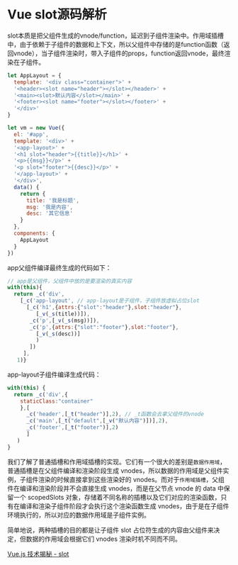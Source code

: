 # Vue slot源码解析

slot本质是把父组件生成的vnode/function，延迟到子组件渲染中。作用域插槽中，由于依赖于子组件的数据和上下文，所以父组件中存储的是function函数（返回vnode），当子组件渲染时，带入子组件的props，function返回vnode，最终渲染在子组件。

``` js
let AppLayout = {
  template: '<div class="container">' +
  '<header><slot name="header"></slot></header>' +
  '<main><slot>默认内容</slot></main>' +
  '<footer><slot name="footer"></slot></footer>' +
  '</div>'
}

let vm = new Vue({
  el: '#app',
  template: '<div>' +
  '<app-layout>' +
  '<h1 slot="header">{{title}}</h1>' +
  '<p>{{msg}}</p>' +
  '<p slot="footer">{{desc}}</p>' +
  '</app-layout>' +
  '</div>',
  data() {
    return {
      title: '我是标题',
      msg: '我是内容',
      desc: '其它信息'
    }
  },
  components: {
    AppLayout
  }
})
```

app父组件编译最终生成的代码如下：
``` js
// app是父组件，父组件中放的是要渲染的真实内容
with(this){
  return _c('div',
    [_c('app-layout', // app-layout是子组件，子组件放虚拟占位slot
      [_c('h1',{attrs:{"slot":"header"},slot:"header"},
         [_v(_s(title))]),
       _c('p',[_v(_s(msg))]),
       _c('p',{attrs:{"slot":"footer"},slot:"footer"},
         [_v(_s(desc))]
         )
       ])
     ],
   1)}
```

app-layout子组件编译生成代码：
``` js
with(this) {
  return _c('div',{
    staticClass:"container"
    },[
      _c('header',[_t("header")],2), // _t函数会去拿父组件的vnode
      _c('main',[_t("default",[_v("默认内容")])],2),
      _c('footer',[_t("footer")],2)
      ]
   )
}
```

我们了解了普通插槽和作用域插槽的实现。它们有一个很大的差别是`数据作用域`，普通插槽是在父组件编译和渲染阶段生成 vnodes，所以数据的作用域是父组件实例，子组件渲染的时候直接拿到这些渲染好的 vnodes。而对于`作用域插槽`，父组件在编译和渲染阶段并不会直接生成 vnodes，而是在父节点 vnode 的 data 中保留一个 scopedSlots 对象，存储着不同名称的插槽以及它们对应的渲染函数，只有在编译和渲染子组件阶段才会执行这个渲染函数生成 vnodes，由于是在子组件环境执行的，所以对应的数据作用域是子组件实例。

简单地说，两种插槽的目的都是让子组件 slot 占位符生成的内容由父组件来决定，但数据的作用域会根据它们 vnodes 渲染时机不同而不同。

[Vue.js 技术揭秘 - slot](https://ustbhuangyi.github.io/vue-analysis/extend/slot.html)